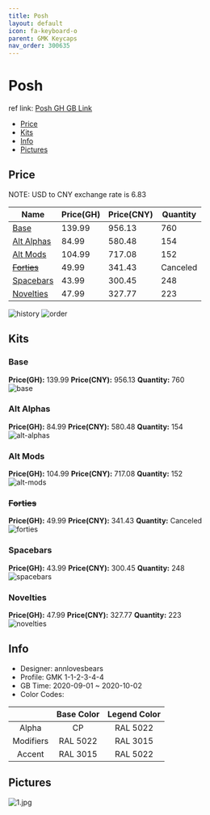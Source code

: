 ```yaml
---
title: Posh 
layout: default
icon: fa-keyboard-o
parent: GMK Keycaps
nav_order: 300635
---
```


# Posh 

ref link: [Posh GH GB Link](https://geekhack.org/index.php?topic=104603.0)  
* [Price](#price)  
* [Kits](#kits)  
* [Info](#info)  
* [Pictures](#pictures)  


## Price  

NOTE: USD to CNY exchange rate is 6.83

| Name          | Price(GH)    |  Price(CNY) | Quantity |
| ------------- | ------------ |  ---------- | -------- |
|[Base](#base)|139.99|956.13|760|
|[Alt Alphas](#alt-alphas)|84.99|580.48|154|
|[Alt Mods](#alt-mods)|104.99|717.08|152|
|[~~Forties~~](#forties)|49.99|341.43|Canceled|
|[Spacebars](#spacebars)|43.99|300.45|248|
|[Novelties](#novelties)|47.99|327.77|223|

<img src="{{ 'assets/images/gmk-keycaps/posh/history.png' | relative_url }}" alt="history" class="image featured">
<img src="{{ 'assets/images/gmk-keycaps/posh/order.png' | relative_url }}" alt="order" class="image featured">

## Kits  
### Base  
**Price(GH):** 139.99    **Price(CNY):** 956.13    **Quantity:** 760  
<img src="{{ 'assets/images/gmk-keycaps/posh/kits_pics/base.jpg' | relative_url }}" alt="base" class="image featured">

### Alt Alphas  
**Price(GH):** 84.99    **Price(CNY):** 580.48    **Quantity:** 154  
<img src="{{ 'assets/images/gmk-keycaps/posh/kits_pics/alt-alphas.jpg' | relative_url }}" alt="alt-alphas" class="image featured">

### Alt Mods  
**Price(GH):** 104.99    **Price(CNY):** 717.08    **Quantity:** 152  
<img src="{{ 'assets/images/gmk-keycaps/posh/kits_pics/alt-mods.jpg' | relative_url }}" alt="alt-mods" class="image featured">

### ~~Forties~~  
**Price(GH):** 49.99    **Price(CNY):** 341.43    **Quantity:** Canceled  
<img src="{{ 'assets/images/gmk-keycaps/posh/kits_pics/forties.png' | relative_url }}" alt="forties" class="image featured">

### Spacebars  
**Price(GH):** 43.99    **Price(CNY):** 300.45    **Quantity:** 248  
<img src="{{ 'assets/images/gmk-keycaps/posh/kits_pics/spacebars.jpg' | relative_url }}" alt="spacebars" class="image featured">

### Novelties  
**Price(GH):** 47.99    **Price(CNY):** 327.77    **Quantity:** 223  
<img src="{{ 'assets/images/gmk-keycaps/posh/kits_pics/novelties.jpg' | relative_url }}" alt="novelties" class="image featured">


## Info  
* Designer: annlovesbears  
* Profile: GMK 1-1-2-3-4-4  
* GB Time: 2020-09-01 ~ 2020-10-02  
* Color Codes:  

| |Base Color     | Legend Color
| :-------------: | :-------------: | :------------:
|Alpha|CP|RAL 5022
|Modifiers|RAL 5022|RAL 3015
|Accent|RAL 3015|RAL 5022


## Pictures  
<img src="{{ 'assets/images/gmk-keycaps/posh/rendering_pics/1.jpg' | relative_url }}" alt="1.jpg" class="image featured">
